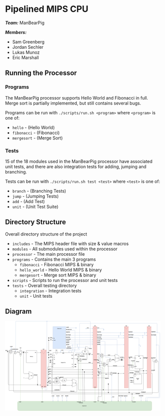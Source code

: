 # Pipelined MIPS CPU
_**Team:**_ ManBearPig

_**Members:**_

- Sam Greenberg
- Jordan Sechler
- Lukas Munoz
- Eric Marshall

## Running the Processor
### Programs
The ManBearPig processor supports Hello World and Fibonacci in full. Merge sort is partially implemented, but still contains several bugs.

Programs can be run with `./scripts/run.sh <program>` where `<program>` is one of:

- `hello` - (Hello World)
- `fibonacci` - (Fibonacci)
- `mergesort` - (Merge Sort)

### Tests
15 of the 18 modules used in the ManBearPig processor have associated unit tests, and there are also integration tests for adding, jumping and branching.

Tests can be run with `./scripts/run.sh test <test>` where `<test>` is one of:

- `branch` - (Branching Tests)
- `jump` - (Jumping Tests)
- `add` - (Add Test)
- `unit` - (Unit Test Suite)

## Directory Structure
Overall directory structure of the project

- `includes` - The MIPS header file with size & value macros
- `modules` - All submodules used within the processor
- `processor` - The main processor file
- `programs` - Contains the main 3 programs
    - `fibonacci` - Fibonacci MIPS & binary
    - `hello_world` - Hello World MIPS & binary
    - `mergesort` - Merge sort MIPS & binary
- `scripts` - Scripts to run the processor and unit tests
- `tests` - Overall testing directory
    -   `integration` - Integration tests
    -   `unit` - Unit tests

## Diagram
![Diagram](./diagram.png "Diagram")
